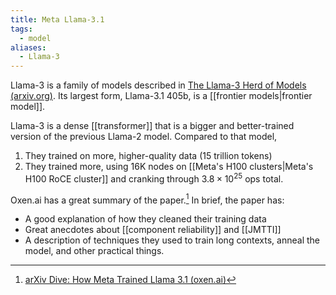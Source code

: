 ```yaml
---
title: Meta Llama-3.1
tags:
  - model
aliases:
  - Llama-3
---
```

Llama-3 is a family of models described in [The Llama-3 Herd of Models (arxiv.org)](https://arxiv.org/abs/2407.21783). Its largest form, Llama-3.1 405b, is a [[frontier models|frontier model]].

Llama-3 is a dense [[transformer]] that is a bigger and better-trained version of the previous Llama-2 model.  Compared to that model,

1. They trained on more, higher-quality data (15 trillion tokens)
2. They trained more, using 16K nodes on [[Meta's H100 clusters|Meta's H100 RoCE cluster]] and cranking through $3.8 \times 10^{25}$ ops total.

Oxen.ai has a great summary of the paper.[^oxen-ai-summary] In brief, the paper has:

- A good explanation of how they cleaned their training data
- Great anecdotes about [[component reliability]] and [[JMTTI]]
- A description of techniques they used to train long contexts, anneal the model, and other practical things.

[^oxen-ai-summary]: [arXiv Dive: How Meta Trained Llama 3.1 (oxen.ai)](https://ghost.oxen.ai/llama-3-1-herd-of-models/)